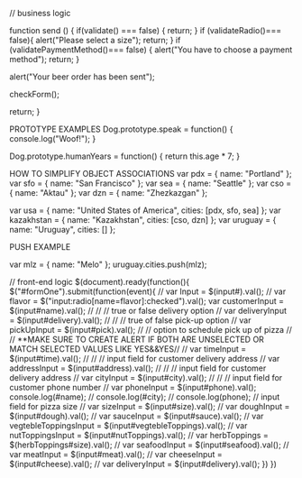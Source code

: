 // business logic

function send ()
{
  if(validate() === false) {
    return;
  }
  if (validateRadio()=== false){
    alert("Please select a size");
    return;
  }
  if (validatePaymentMethod()=== false)
  {
    alert("You have to choose a payment method");
    return;
  }

  alert("Your beer order has been sent");

  checkForm();

  return;
}

PROTOTYPE EXAMPLES
Dog.prototype.speak = function() {
  console.log("Woof!");
}

Dog.prototype.humanYears = function() {
  return this.age * 7;
}

HOW TO SIMPLIFY OBJECT ASSOCIATIONS
var pdx = { name: "Portland" };
var sfo = { name: "San Francisco" };
var sea = { name: "Seattle" };
var cso = { name: "Aktau" };
var dzn = { name: "Zhezkazgan" };

var usa = { name: "United States of America", cities: [pdx, sfo, sea] };
var kazakhstan = { name: "Kazakhstan", cities: [cso, dzn] };
var uruguay = { name: "Uruguay", cities: [] };

PUSH EXAMPLE

var mlz = { name: "Melo" };
uruguay.cities.push(mlz);



// front-end logic
$(document).ready(function(){
  $("#formOne").submit(function(event){
    // var Input = $(input#).val();
    // var flavor = $("input:radio[name=flavor]:checked").val();
    var customerInput = $(input#name).val();
    // // // true or false delivery option
    // var deliveryInput = $(input#delivery).val();
    // // // true of false pick-up option
    // var pickUpInput = $(input#pick).val();
    // // option to schedule pick up of pizza
    // // **MAKE SURE TO CREATE ALERT IF BOTH ARE UNSELECTED OR MATCH SELECTED VALUES LIKE YES&&YES//
    // var timeInput = $(input#time).val();
    // // // input field for customer delivery address
    // var addressInput = $(input#address).val();
    // // // input field for customer delivery address
    // var cityInput = $(input#city).val();
    // // // input field for customer phone number
    // var phoneInput = $(input#phone).val();
    console.log(#name);
    // console.log(#city);
    // console.log(phone);
    // input field for pizza size
    // var sizeInput = $(input#size).val();
    // var doughInput = $(input#dough).val();
    // var sauceInput = $(input#sauce).val();
    // var vegtebleToppingsInput = $(input#vegtebleToppings).val();
    // var nutToppingsInput = $(input#nutToppings).val();
    // var herbToppings = $(herbToppings#size).val();
    // var seafoodInput = $(input#seafood).val();
    // var meatInput = $(input#meat).val();
    // var cheeseInput = $(input#cheese).val();
    // var deliveryInput = $(input#delivery).val();
  })
})
